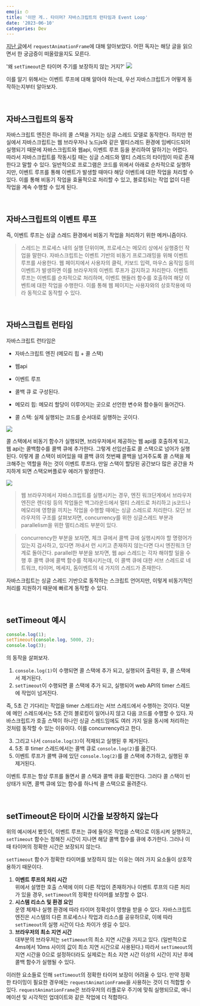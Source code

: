 ```yaml
---
emoji: ⏱
title: '이딴 게.. 타이머? 자바스크립트의 런타임과 Event Loop'
date: '2023-06-10'
categories: Dev
---
```


[지난 글](https://www.jeong-min.com/36-RAF/)에서 `requestAnimationFrame`에 대해 알아보았다. 어떤 독자는 해당 글을 읽으면서 한 궁금증이 떠올랐을지도 모른다.

'왜 `setTimeout`은 타이머 주기를 보장하지 않는 거지?'
![](0.jpeg)

이를 알기 위해서는 이벤트 루프에 대해 알아야 하는데, 우선 자바스크립트가 어떻게 동작하는지부터 알아보자.

&nbsp;

## 자바스크립트의 동작
자바스크립트 엔진은 하나의 콜 스택을 가지는 싱글 스레드 모델로 동작한다. 하지만 현실에서 자바스크립트는 웹 브라우저나 노드js와 같은 멀티스레드 환경에 임베디드되어 실행되기 때문에 자바스크립트와 웹api, 이벤트 루프 등을 분리하여 말하기는 어렵다. 따라서 자바스크립트를 작동시킬 때는 싱글 스레드와 멀티 스레드의 타이밍이 따로 존재한다고 말할 수 있다. 일반적으로 프로그램은 코드를 위에서 아래로 순차적으로 실행하지만, 이벤트 루프를 통해 이벤트가 발생할 때마다 해당 이벤트에 대한 작업을 처리할 수 있다. 이를 통해 비동기 작업을 효율적으로 처리할 수 있고, 블로킹되는 작업 없이 다른 작업을 계속 수행할 수 있게 된다.

&nbsp;

## 자바스크립트의 이벤트 루프
즉, 이벤트 루프는 싱글 스레드 환경에서 비동기 작업을 처리하기 위한 메커니즘이다. 
> 스레드는 프로세스 내의 실행 단위이며, 프로세스는 메모리 상에서 실행중인 작업을 말한다.
자바스크립트는 이벤트 기반의 비동기 프로그래밍을 위해 이벤트 루프를 사용한다. 웹 페이지에서 사용자의 클릭, 키보드 입력, 마우스 움직임 등의 이벤트가 발생하면 이를 브라우저의 이벤트 루프가 감지하고 처리한다. 이벤트 루프는 이벤트를 순차적으로 처리하며, 이벤트 핸들러 함수를 호출하여 해당 이벤트에 대한 작업을 수행한다. 이를 통해 웹 페이지는 사용자와의 상호작용에 따라 동적으로 동작할 수 있다.

&nbsp;

## 자바스크립트 런타임
자바스크립트 런타임은
- 자바스크립트 엔진 (메모리 힙 + 콜 스택)
- 웹api
- 이벤트 루프
- 콜백 큐
로 구성된다.

- 메모리 힙: 메모리 할당이 이루어지는 곳으로 선언한 변수와 함수들이 들어간다.
- 콜 스택: 실제 실행되는 코드를 순서대로 실행하는 곳이다.

![](1.webp)

콜 스택에서 비동기 함수가 실행되면, 브라우저에서 제공하는 웹 api를 호출하게 되고, 웹 api는 콜백함수를 콜백 큐에 추가한다. 그렇게 선입선출로 콜 스택으로 넘어가 실행된다. 이렇게 콜 스택이 비어있을 때 콜백 큐의 첫번째 콜백을 넘겨주도록 콜 스택을 체크해주는 역할을 하는 것이 이벤트 루프다. 만일 스택이 할당된 공간보다 많은 공간을 차지하게 되면 스택오버플로우 에러가 발생한다.

![](2.jpeg)

> 웹 브라우저에서 자바스크립트를 실행시키는 경우, 엔진 워크단계에서 브라우저 엔진은 렌더링 등의 작업들은 백그라운드에서 멀티 스레드로 처리하고 js코드나 메모리에 영향을 끼치는 작업을 수행할 때에는 싱글 스레드로 처리한다. 모던 브라우저의 구조를 살펴보자면, concurrency를 위한 싱글스레드 부분과 parallelism을 위한 멀티스레드 부분이 있다. 

> concurrency한 부분을 보자면, 체크 큐에서 콜백 큐에 실행시켜야 할 명령어가 있는지 검사하고, 있다면 꺼내서 런 시키고 존재하지 않는다면 다시 엔진워크 단계로 돌아간다. parallel한 부분을 보자면, 웹 api 스레드는 각자 해야할 일을 수행 후 콜백 큐에 콜백 함수를 적재시키는데, 이 콜백 큐에 대한 서브 스레드로 네트워크, 타이머, 메세지, 돔이벤트의 네 가지의 스레드가 존재한다.

자바스크립트는 싱글 스레드 기반으로 동작하는 스크립트 언어지만, 이렇게 비동기적인 처리를 지원하기 때문에 빠르게 동작할 수 있다.

&nbsp;

## setTimeout 예시
```ts
console.log(1);
setTimeout(console.log, 5000, 2);
console.log(3);
```
의 동작을 살펴보자.

1. `console.log(1)`이 수행되면 콜 스택에 추가 되고, 실행되어 출력된 후, 콜 스택에서 제거된다.
2. `setTimeout`이 수행되면 콜 스택에 추가 되고, 실행되어 web API의 timer 스레드에 작업이 넘겨진다.

즉, 5초 간 기다리는 작업을 timer 스레드라는 서브 스레드에서 수행하는 것이다. 덕분에 메인 스레드에서는 5초 간의 블로킹이 일어나지 않고 다음 코드를 수행할 수 있다. 자바스크립트가 호출 스택이 하나인 싱글 스레드임에도 여러 가지 일을 동시에 처리하는 것처럼 동작할 수 있는 이유이다. 이를 concurrency라고 한다.

3. 그리고 나서 `console.log(3)`이 적재되고 실행된 후 제거된다.
4. 5초 후 timer 스레드에서는 콜백 큐로 `console.log(2)`를 옮긴다.
5. 이벤트 루프가 콜백 큐에 있던 `console.log(2)`를 콜 스택에 추가하고, 실행된 후 제거된다.

이벤트 루프는 항상 루프를 돌면서 콜 스택과 콜백 큐를 확인한다. 그러다 콜 스택이 빈 상태가 되면, 콜백 큐에 있는 함수를 하나씩 콜 스택으로 올려준다.

&nbsp;

## setTimeout은 타이머 시간을 보장하지 않는다
위의 예시에서 봤듯이, 이벤트 루프는 큐에 들어온 작업을 스택으로 이동시켜 실행하고, `setTimeout` 함수는 정해진 시간이 지나면 해당 콜백 함수를 큐에 추가한다. 그러나 이때 타이머의 정확한 시간은 보장되지 않는다.

`setTimeout` 함수가 정확한 타이머를 보장하지 않는 이유는 여러 가지 요소들이 상호작용하기 때문이다.

1. **이벤트 루프의 처리 시간**  
   위에서 설명한 호출 스택에 이미 다른 작업이 존재하거나 이벤트 루프의 다른 처리가 있을 경우, `setTimeout`의 정확한 타이머를 보장할 수 없다.
2. **시스템 리소스 및 환경 요인**  
   운영 체제나 실행 환경에 따라 타이머 정확성이 영향을 받을 수 있다. 자바스크립트 엔진은 시스템의 다른 프로세스나 작업과 리소스를 공유하므로, 이에 따라 `setTimeout`의 실행 시간이 다소 차이가 생길 수 있다.
3. **브라우저의 최소 지연 시간**  
   대부분의 브라우저는 `setTimeout`의 최소 지연 시간을 가지고 있다. (일반적으로 4ms에서 10ms 사이의 값이 최소 지연 시간으로 사용된다.) 따라서 `setTimeout`의 지연 시간을 0으로 설정하더라도 실제로는 최소 지연 시간 이상의 시간이 지난 후에 콜백 함수가 실행될 수 있다.

이러한 요소들로 인해 `setTimeout`의 정확한 타이머 보장이 어려울 수 있다. 만약 정확한 타이밍이 필요한 경우에는 `requestAnimationFrame`을 사용하는 것이 더 적합할 수 있다. `requestAnimationFrame`은 브라우저의 리플로우 주기에 맞춰 실행되므로, 애니메이션 및 시각적인 업데이트와 같은 작업에 더 적합하다.

```toc
```